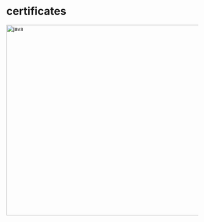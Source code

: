 # certificates
<img src="https://www.sololearn.com/Certificate/1068-20597923/jpg" alt="java" width="650" height="500">
